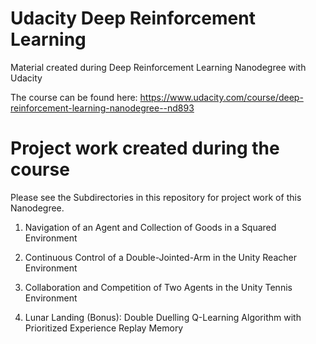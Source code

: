 # Udacity Deep Reinforcement Learning
 Material created during Deep Reinforcement Learning Nanodegree with Udacity

 The course can be found here: <https://www.udacity.com/course/deep-reinforcement-learning-nanodegree--nd893>

# Project work created during the course
 Please see the Subdirectories in this repository for project work of this Nanodegree.

 1. Navigation of an Agent and Collection of Goods in a Squared Environment

 2. Continuous Control of a Double-Jointed-Arm in the Unity Reacher Environment

 3. Collaboration and Competition of Two Agents in the Unity Tennis Environment

 4. Lunar Landing (Bonus): Double Duelling Q-Learning Algorithm with Prioritized Experience Replay Memory

